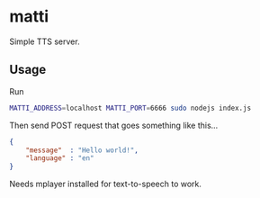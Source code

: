 # matti
Simple TTS server.

## Usage

Run

```sh
MATTI_ADDRESS=localhost MATTI_PORT=6666 sudo nodejs index.js
```

Then send POST request that goes something like this...

```json
{
    "message"  : "Hello world!",
    "language" : "en"
}
```

Needs mplayer installed for text-to-speech to work.
